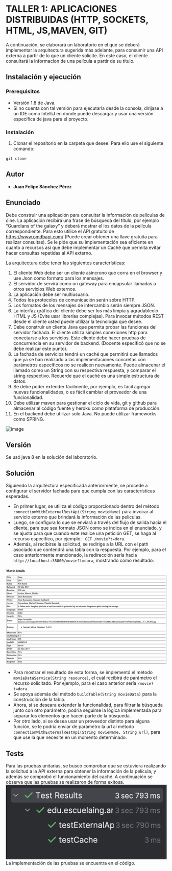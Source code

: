 # TALLER 1: APLICACIONES DISTRIBUIDAS (HTTP, SOCKETS, HTML, JS,MAVEN, GIT)

A continuación, se elaborará un laboratorio en el que se deberá implementar la arquitectura sugerida más adelante, para consumir una API externa a partir de lo que un cliente solicite. En este caso, el cliente consultará la informacíon de una película a partir de su título.

## Instalación y ejecución
### Prerequisitos

* Versión 1.8 de Java.
* Si no cuenta con tal versión para ejecutarla desde la consola, dirijase a un IDE como IntelliJ en donde puede descargar y usar una versión específica de java para el proyecto.

### Instalación
1. Clonar el repositorio en la carpeta que desee. Para ello use el siguiente comando:
```
git clone 
```



## Autor

* **Juan Felipe Sánchez Pérez**

## Enunciado  

Debe construir una aplicación para consultar la información de películas de cine.  La aplicación recibirá una frase de búsqueda del título, por ejemplo “Guardians of the galaxy”  y deberá mostrar el los datos de la película correspondiente. Para esto utilice el API gratuito de https://www.omdbapi.com/ (Puede crear obtener una llave gratuita para realizar consultas). Se le pide que su implementación sea eficiente en cuanto a recursos así que debe implementar un Caché que permita evitar hacer consultas repetidas al API externo.

La arquitectura debe tener las siguientes características:  

1. El cliente Web debe ser un cliente asíncrono que corra en el browser  y use Json como formato para los mensajes.
2. El servidor de servirá como un gateway para encapsular llamadas a otros servicios Web externos.
3. La aplicación debe ser multiusuario.
4. Todos los protocolos de comunicación serán sobre HTTP.
5. Los formatos de los mensajes de intercambio serán siempre JSON.
6. La interfaz gráfica del cliente debe ser los más limpia y agradableolo HTML y JS (Evite usar librerías complejas). Para invocar métodos REST desde el cliente usted puede utilizar la tecnología que desee.
7. Debe construir un cliente Java que permita probar las funciones del servidor fachada. El cliente utiliza simples conexiones http para conectarse a los servicios. Este cliente debe hacer pruebas de concurrencia en su servidor de backend. (Docente especificó que no se debe realizar este punto).
8. La fachada de servicios tendrá un caché que permitirá que llamados que ya se han realizado a las implementaciones concretas con parámetros específicos no se realicen nuevamente. Puede almacenar el llamado como un String con su respectiva respuesta, y comparar el string respectivo. Recuerde que el caché es una simple estructura de datos.
9. Se debe poder extender fácilmente, por ejemplo, es fácil agregar nuevas funcionalidades, o es fácil cambiar el proveedor de una funcionalidad.
10. Debe utilizar maven para gestionar el ciclo de vida, git y github para almacenar al código fuente y heroku como plataforma de producción.
11. En el backend debe utilizar solo Java. No puede utilizar frameworks como SPRING.

<img width="965" alt="image" src="https://github.com/juansanxz/TALLER-1-APLICACIONES-DISTRIBUIDAS/assets/123812331/dfd3fec2-73e3-4dd3-8bb4-5a2266748320">


## Versión  

Se usó java 8 en la solución del laboratorio.

## Solución  

Siguiendo la arquitectura especificada anteriormente, se procede a configurar el servidor fachada para que cumpla con las características esperadas.  
* En primer lugar, se utiliza el código proporcionado dentro del método `connectionWithExternalRestApi(String movieName)` para invocar al servicio externo que brindará la información de las películas. 
* Luego, se configura lo que se enviará a través del flujo de salida hacia el cliente, para que sea formato JSON como se indica en el enunciado, y se ajusta para que cuando este realice una petición GET, se haga al recurso específico, por ejemplo: ` GET /movie?t=dora`. 
* Además, al recibirse la solicitud, se redirige a la URL con el path asociado que contendrá una tabla con la respuesta. Por ejemplo, para el caso anteriormente mencionado, la redirección sería hacia `http://localhost:35000/movie?t=dora`, mostrando como resultado:  

![img.png](img/img.png)  


* Para mostrar el resultado de esta forma, se implementó el método `movieDataService(String resource)`, el cuál recibirá de parámetro el recurso solicitado. Por ejemplo, para el caso anterior sería `/movie?t=dora`. 
* Se apoya además del método `buildTable(String movieData)` para la construcción de la tabla.  
* Ahora, si se deseara extender la funcionalidad, para filtrar la búsqueda junto con otro parámetro, podría seguirse la lógica implementada para separar los elementos que hacen parte de la búsqueda.  
* Por otro lado, si se desea usar un proveedor distinto para alguna función, se le podría enviar de parámetro la url al método `connectionWithExternalRestApi(String movieName, String url)`, para que use la que necesite en un momento determinado.  


## Tests  

Para las pruebas unitarias, se buscó comprobar que se estuviera realizando la solicitud a la API externa para obtener la información de la película, y además se comprobó el funcionamiento del caché.
A continuación se observa que las pruebas se realizaron de forma exitosa.  
![img_1.png](img/img_1.png)  
La implementación de las pruebas se encuentra en el código.  







